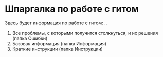 # Шпаргалка по работе с гитом
Здесь будет информация по работе с гитом: ..
1. Все проблемы, с которыми получится столкнуться, и их решения (папка Ошибки)
2. Базовая информация (папка Информация)
3. Краткие инструкции (папка Инструкции)